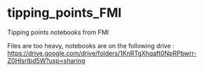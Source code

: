 # tipping_points_FMI
Tipping points notebooks from FMI


Files are too heavy, notebooks are on the following drive : https://drive.google.com/drive/folders/1KnRTgXhqaft0NpRPbwrr-Z0HIsrIbd5W?usp=sharing 
